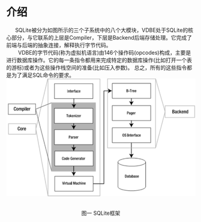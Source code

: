 # 介绍

&nbsp;&nbsp;&nbsp;&nbsp;&nbsp;&nbsp;SQLite被分为如图所示的三个子系统中的八个大模块，VDBE处于SQLite的核心部分，与它联系的上层是Compiler，下层是Backend后端存储处理。它完成了前端与后端的抽象连接，解释执行字节代码。<br>
&nbsp;&nbsp;&nbsp;&nbsp;&nbsp;&nbsp;&nbsp;&nbsp;VDBE的字节代码(称为虚拟机语言)由146个操作码(opcodes)构成，主要是进行数据库操作。它的每一条指令都用来完成特定的数据库操作(比如打开一个表的游标)或者为这些操作栈空间的准备(比如压入参数)。 总之，所有的这些指令都是为了满足SQL命令的要求。
<img src="/perface/SQLiteFrame.png" >
&nbsp;&nbsp;&nbsp;&nbsp;&nbsp;&nbsp;&nbsp;
<div align="center">图一 SQLite框架</div>

